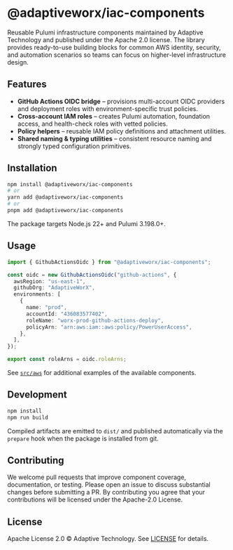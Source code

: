# @adaptiveworx/iac-components

Reusable Pulumi infrastructure components maintained by Adaptive Technology and published under the Apache 2.0 license. The library provides ready-to-use building blocks for common AWS identity, security, and automation scenarios so teams can focus on higher-level infrastructure design.

## Features

- **GitHub Actions OIDC bridge** – provisions multi-account OIDC providers and deployment roles with environment-specific trust policies.
- **Cross-account IAM roles** – creates Pulumi automation, foundation access, and health-check roles with vetted policies.
- **Policy helpers** – reusable IAM policy definitions and attachment utilities.
- **Shared naming & typing utilities** – consistent resource naming and strongly typed configuration primitives.

## Installation

```bash
npm install @adaptiveworx/iac-components
# or
yarn add @adaptiveworx/iac-components
# or
pnpm add @adaptiveworx/iac-components
```

The package targets Node.js 22+ and Pulumi 3.198.0+.

## Usage

```ts
import { GithubActionsOidc } from "@adaptiveworx/iac-components";

const oidc = new GithubActionsOidc("github-actions", {
  awsRegion: "us-east-1",
  githubOrg: "AdaptiveWorX",
  environments: [
    {
      name: "prod",
      accountId: "436083577402",
      roleName: "worx-prod-github-actions-deploy",
      policyArn: "arn:aws:iam::aws:policy/PowerUserAccess",
    },
  ],
});

export const roleArns = oidc.roleArns;
```

See [`src/aws`](./src/aws) for additional examples of the available components.

## Development

```bash
npm install
npm run build
```

Compiled artifacts are emitted to `dist/` and published automatically via the `prepare` hook when the package is installed from git.

## Contributing

We welcome pull requests that improve component coverage, documentation, or testing. Please open an issue to discuss substantial changes before submitting a PR. By contributing you agree that your contributions will be licensed under the Apache-2.0 License.

## License

Apache License 2.0 © Adaptive Technology. See [LICENSE](./LICENSE) for details.

